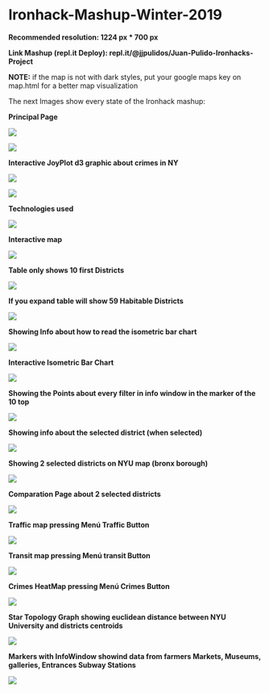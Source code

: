 # Ironhack-Mashup-Winter-2019

**Recommended resolution: 1224 px * 700 px**

**Link Mashup (repl.it Deploy): repl.it/@jjpulidos/Juan-Pulido-Ironhacks-Project**

**NOTE:** if the map is not with dark styles, put your google maps key on map.html for
a better map visualization

The next Images show every state of the Ironhack mashup:

**Principal Page**

![](https://i.imgur.com/lvt7rcX.png)

![](https://i.imgur.com/y6JCRWl.png)

**Interactive JoyPlot d3 graphic about crimes in NY**

![](https://i.imgur.com/cdt7FRJ.png)

![](https://i.imgur.com/GEMnPmO.png)

**Technologies used** 

![](https://i.imgur.com/kgrpiHz.png)

**Interactive map**

![](https://i.imgur.com/bwfR0pg.png)

**Table only shows 10 first Districts**

![](https://i.imgur.com/lUDaH4j.png)

**If you expand table will show 59 Habitable Districts**

![](https://i.imgur.com/hoyNYVX.png)

**Showing Info about how to read the isometric bar chart**

![](https://i.imgur.com/W2vz5h6.png)

**Interactive Isometric Bar Chart**

![](https://i.imgur.com/Jhm7g8F.png)

**Showing the Points about every filter in info window in the marker of the 10 top**

![](https://i.imgur.com/To9BeqL.png)

**Showing info about the selected district (when selected)**

![](https://i.imgur.com/Fpb7Kn8.png)

**Showing 2 selected districts on NYU map (bronx borough)**

![](https://i.imgur.com/n1m8CVy.png)

**Comparation Page about 2 selected districts**

![](https://i.imgur.com/BK4wOQG.png)

**Traffic map pressing Menú Traffic Button**

![](https://i.imgur.com/CsNwt3j.png)

**Transit map pressing Menú transit Button**

![](https://i.imgur.com/7pfyK3i.png)

**Crimes HeatMap pressing Menú Crimes Button**

![](https://i.imgur.com/90iDmge.png)

**Star Topology Graph showing euclidean distance between NYU University and districts centroids**

![](https://i.imgur.com/Q2U3sQc.png)

**Markers with InfoWindow showind data from farmers Markets, Museums, galleries, Entrances Subway Stations**

![](https://i.imgur.com/7X6EOuO.png)